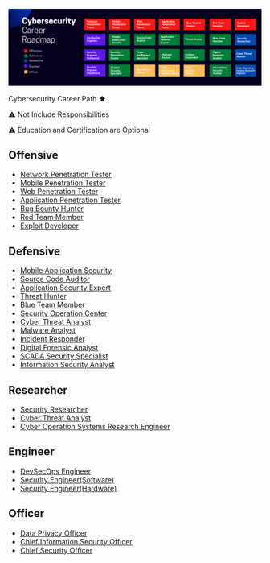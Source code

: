 ![ROADMAP](allv1.png)

Cybersecurity Career Path ⬆️

⚠️ Not Include Responsibilities

⚠️ Education and Certification are Optional

## Offensive

- [Network Penetration Tester](https://github.com/Aquilacyber/aquilacyber.github.io/blob/main/cybersecurity-career-path/Network_Penetration_Tester.md)
- [Mobile Penetration Tester](https://github.com/Aquilacyber/aquilacyber.github.io/blob/main/cybersecurity-career-path/Mobile_Penetration_Tester.md)
- [Web Penetration Tester](https://github.com/Aquilacyber/aquilacyber.github.io/blob/main/cybersecurity-career-path/Web_Penetration_Tester.md)
- [Application Penetration Tester](https://github.com/Aquilacyber/aquilacyber.github.io/blob/main/cybersecurity-career-path/Application_Penetration_Tester.md)
- [Bug Bounty Hunter](https://github.com/Aquilacyber/aquilacyber.github.io/blob/main/cybersecurity-career-path/Bug_Bounty_Hunter.md)
- [Red Team Member](https://github.com/Aquilacyber/aquilacyber.github.io/blob/main/cybersecurity-career-path/Red-Team-Member.md)
- [Exploit Developer](https://github.com/Aquilacyber/aquilacyber.github.io/blob/main/cybersecurity-career-path/Exploit_Developer.md)

## Defensive

- [Mobile Application Security](https://github.com/Aquilacyber/aquilacyber.github.io/blob/main/cybersecurity-career-path/Mobile_Application_Security.md)
- [Source Code Auditor](https://github.com/Aquilacyber/aquilacyber.github.io/blob/main/cybersecurity-career-path/Source_Code_Auditor.md)
- [Application Security Expert](https://github.com/Aquilacyber/aquilacyber.github.io/blob/main/cybersecurity-career-path/Application_Security_Expert.md)
- [Threat Hunter](https://github.com/Aquilacyber/aquilacyber.github.io/blob/main/cybersecurity-career-path/Threat_Hunter.md)
- [Blue Team Member](https://github.com/Aquilacyber/aquilacyber.github.io/blob/main/cybersecurity-career-path/Blue-Team_Member.md)
- [Security Operation Center](https://github.com/Aquilacyber/aquilacyber.github.io/blob/main/cybersecurity-career-path/Security_Operation_Center.md)
- [Cyber Threat Analyst](https://github.com/Aquilacyber/aquilacyber.github.io/blob/main/cybersecurity-career-path/Cyber_Threat_Analyst.md)
- [Malware Analyst](https://github.com/Aquilacyber/aquilacyber.github.io/blob/main/cybersecurity-career-path/Malware_Analyst.md)
- [Incident Responder](https://github.com/Aquilacyber/aquilacyber.github.io/blob/main/cybersecurity-career-path/Incident_Responder.md)
- [Digital Forensic Analyst](https://github.com/Aquilacyber/aquilacyber.github.io/blob/main/cybersecurity-career-path/Digital_Forensic_Analyst.md)
- [SCADA Security Specialist](https://github.com/Aquilacyber/aquilacyber.github.io/blob/main/cybersecurity-career-path/SCADA_Security_Specialist.md)
- [Information Security Analyst](https://github.com/Aquilacyber/aquilacyber.github.io/blob/main/cybersecurity-career-path/Information_Security_Analyst.md)
 

## Researcher

- [Security Researcher](https://github.com/Aquilacyber/aquilacyber.github.io/blob/main/cybersecurity-career-path/Security_Researcher.md)
- [Cyber Threat Analyst](https://github.com/Aquilacyber/aquilacyber.github.io/blob/main/cybersecurity-career-path/Cyber_Threat_Analyst.md)
- [Cyber Operation Systems Research Engineer](https://github.com/Aquilacyber/aquilacyber.github.io/blob/main/cybersecurity-career-path/Cyber_Operation_Systems_Research_Engineer.md)

## Engineer

- [DevSecOps Engineer](https://github.com/Aquilacyber/aquilacyber.github.io/blob/main/cybersecurity-career-path/DevSecOps_Engineer.md)
- [Security Engineer(Software)](<https://github.com/Aquilacyber/aquilacyber.github.io/blob/main/cybersecurity-career-path/Security_Engineer(Software).md>)
- [Security Engineer(Hardware)](<https://github.com/Aquilacyber/aquilacyber.github.io/blob/main/cybersecurity-career-path/Security_Engineer(Hardware).md>)

## Officer

- [Data Privacy Officer](https://github.com/Aquilacyber/aquilacyber.github.io/blob/main/cybersecurity-career-path/Data_Privacy_Officer.md)
- [Chief Information Security Officer](https://github.com/Aquilacyber/aquilacyber.github.io/blob/main/cybersecurity-career-path/Chief_Information_Security_Officer.md)
- [Chief Security Officer](https://github.com/Aquilacyber/aquilacyber.github.io/blob/main/cybersecurity-career-path/Chief_Security_Officer.md)
